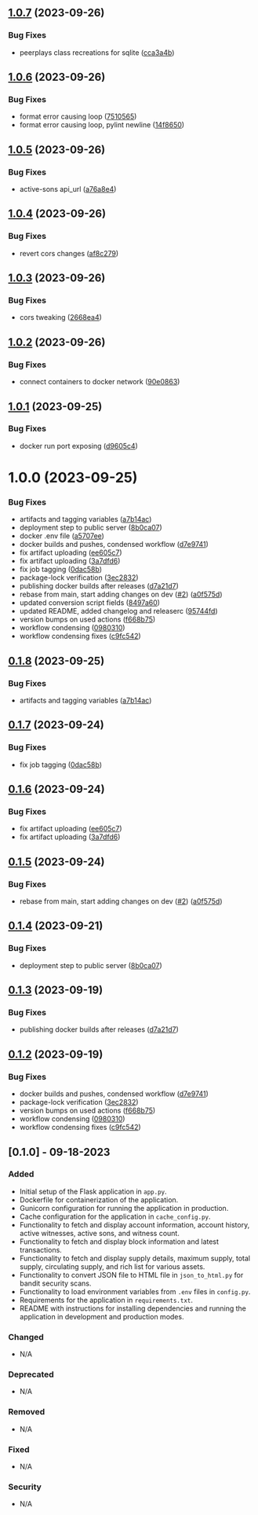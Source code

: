 ## [1.0.7](https://github.com/rilesdun/python_explorer_api/compare/v1.0.6...v1.0.7) (2023-09-26)


### Bug Fixes

* peerplays class recreations for sqlite ([cca3a4b](https://github.com/rilesdun/python_explorer_api/commit/cca3a4b1a3af07f995678dc4ada93fdc330e1054))

## [1.0.6](https://github.com/rilesdun/python_explorer_api/compare/v1.0.5...v1.0.6) (2023-09-26)


### Bug Fixes

* format error causing loop ([7510565](https://github.com/rilesdun/python_explorer_api/commit/75105656e99163cb195295632792f39912d454cf))
* format error causing loop, pylint newline ([14f8650](https://github.com/rilesdun/python_explorer_api/commit/14f865002d81f60ac06de75bd06b51e44aa04fa8))

## [1.0.5](https://github.com/rilesdun/python_explorer_api/compare/v1.0.4...v1.0.5) (2023-09-26)


### Bug Fixes

* active-sons api_url ([a76a8e4](https://github.com/rilesdun/python_explorer_api/commit/a76a8e46a6e4b52356c2b1f152ff92620e11da49))

## [1.0.4](https://github.com/rilesdun/python_explorer_api/compare/v1.0.3...v1.0.4) (2023-09-26)


### Bug Fixes

* revert cors changes ([af8c279](https://github.com/rilesdun/python_explorer_api/commit/af8c279c398e29ae910d03c19c724f8eee969385))

## [1.0.3](https://github.com/rilesdun/python_explorer_api/compare/v1.0.2...v1.0.3) (2023-09-26)


### Bug Fixes

* cors tweaking ([2668ea4](https://github.com/rilesdun/python_explorer_api/commit/2668ea42f85130f8cffb2e550bcb9e98e5f338c3))

## [1.0.2](https://github.com/rilesdun/python_explorer_api/compare/v1.0.1...v1.0.2) (2023-09-26)


### Bug Fixes

* connect containers to docker network ([90e0863](https://github.com/rilesdun/python_explorer_api/commit/90e0863a9985013ee5b4cfaba2ca4a4b8cfcb60d))

## [1.0.1](https://github.com/rilesdun/python_explorer_api/compare/v1.0.0...v1.0.1) (2023-09-25)


### Bug Fixes

* docker run port exposing ([d9605c4](https://github.com/rilesdun/python_explorer_api/commit/d9605c445096632056a307977643939b8efc6c0f))

# 1.0.0 (2023-09-25)


### Bug Fixes

* artifacts and tagging variables ([a7b14ac](https://github.com/rilesdun/python_explorer_api/commit/a7b14ac4d504e9f834ddfed06ea5f503198fd5ef))
* deployment step to public server ([8b0ca07](https://github.com/rilesdun/python_explorer_api/commit/8b0ca07630c1840f67ba4827cc51a23fee1b27d0))
* docker .env file ([a5707ee](https://github.com/rilesdun/python_explorer_api/commit/a5707ee9b52a69c24e56e1fdf36d56c6f2cd21c9))
* docker builds and pushes, condensed workflow ([d7e9741](https://github.com/rilesdun/python_explorer_api/commit/d7e97411bfca8dca595bfc48cc95e8a161840839))
* fix artifact uploading ([ee605c7](https://github.com/rilesdun/python_explorer_api/commit/ee605c712a3853d3408fe2b1299c9a90c7f03f62))
* fix artifact uploading ([3a7dfd6](https://github.com/rilesdun/python_explorer_api/commit/3a7dfd69c213a52c221ac8781c41ce8d30d4e838))
* fix job tagging ([0dac58b](https://github.com/rilesdun/python_explorer_api/commit/0dac58b3575d320d0f7f9fe88d64b0835b36a9a4))
* package-lock verification ([3ec2832](https://github.com/rilesdun/python_explorer_api/commit/3ec28322363e9e3fd5da4216d0a1cc0d001f0a89))
* publishing docker builds after releases ([d7a21d7](https://github.com/rilesdun/python_explorer_api/commit/d7a21d7879f65bd810d1ba01156668f22038afba))
* rebase from main, start adding changes on dev ([#2](https://github.com/rilesdun/python_explorer_api/issues/2)) ([a0f575d](https://github.com/rilesdun/python_explorer_api/commit/a0f575d20fe0b7c7fb853263d8a5d8a36a1a13f8))
* updated conversion script fields ([8497a60](https://github.com/rilesdun/python_explorer_api/commit/8497a60b3c4b9d8cd7fea487e97f5ebc9281b2a8))
* updated README, added changelog and releaserc ([95744fd](https://github.com/rilesdun/python_explorer_api/commit/95744fdc30163df16a919f91bde97717093e56bd))
* version bumps on used actions ([f668b75](https://github.com/rilesdun/python_explorer_api/commit/f668b7533087ead33c401d711cc930a334203a48))
* workflow condensing ([0980310](https://github.com/rilesdun/python_explorer_api/commit/0980310fb8d103de32f22992196ab3cfe75c17fb))
* workflow condensing fixes ([c9fc542](https://github.com/rilesdun/python_explorer_api/commit/c9fc54215eafc93c450a1def985d7179a1a6269d))

## [0.1.8](https://github.com/rilesdun/python_explorer_api/compare/v0.1.7...v0.1.8) (2023-09-25)


### Bug Fixes

* artifacts and tagging variables ([a7b14ac](https://github.com/rilesdun/python_explorer_api/commit/a7b14ac4d504e9f834ddfed06ea5f503198fd5ef))

## [0.1.7](https://github.com/rilesdun/python_explorer_api/compare/v0.1.6...v0.1.7) (2023-09-24)


### Bug Fixes

* fix job tagging ([0dac58b](https://github.com/rilesdun/python_explorer_api/commit/0dac58b3575d320d0f7f9fe88d64b0835b36a9a4))

## [0.1.6](https://github.com/rilesdun/python_explorer_api/compare/v0.1.5...v0.1.6) (2023-09-24)


### Bug Fixes

* fix artifact uploading ([ee605c7](https://github.com/rilesdun/python_explorer_api/commit/ee605c712a3853d3408fe2b1299c9a90c7f03f62))
* fix artifact uploading ([3a7dfd6](https://github.com/rilesdun/python_explorer_api/commit/3a7dfd69c213a52c221ac8781c41ce8d30d4e838))

## [0.1.5](https://github.com/rilesdun/python_explorer_api/compare/v0.1.4...v0.1.5) (2023-09-24)


### Bug Fixes

* rebase from main, start adding changes on dev ([#2](https://github.com/rilesdun/python_explorer_api/issues/2)) ([a0f575d](https://github.com/rilesdun/python_explorer_api/commit/a0f575d20fe0b7c7fb853263d8a5d8a36a1a13f8))

## [0.1.4](https://github.com/rilesdun/python_explorer_api/compare/v0.1.3...v0.1.4) (2023-09-21)


### Bug Fixes

* deployment step to public server ([8b0ca07](https://github.com/rilesdun/python_explorer_api/commit/8b0ca07630c1840f67ba4827cc51a23fee1b27d0))

## [0.1.3](https://github.com/rilesdun/python_explorer_api/compare/v0.1.2...v0.1.3) (2023-09-19)


### Bug Fixes

* publishing docker builds after releases ([d7a21d7](https://github.com/rilesdun/python_explorer_api/commit/d7a21d7879f65bd810d1ba01156668f22038afba))

## [0.1.2](https://github.com/rilesdun/python_explorer_api/compare/v0.1.1...v0.1.2) (2023-09-19)

### Bug Fixes

* docker builds and pushes, condensed workflow ([d7e9741](https://github.com/rilesdun/python_explorer_api/commit/d7e97411bfca8dca595bfc48cc95e8a161840839))
* package-lock verification ([3ec2832](https://github.com/rilesdun/python_explorer_api/commit/3ec28322363e9e3fd5da4216d0a1cc0d001f0a89))
* version bumps on used actions ([f668b75](https://github.com/rilesdun/python_explorer_api/commit/f668b7533087ead33c401d711cc930a334203a48))
* workflow condensing ([0980310](https://github.com/rilesdun/python_explorer_api/commit/0980310fb8d103de32f22992196ab3cfe75c17fb))
* workflow condensing fixes ([c9fc542](https://github.com/rilesdun/python_explorer_api/commit/c9fc54215eafc93c450a1def985d7179a1a6269d))


## [0.1.0] - 09-18-2023

### Added

- Initial setup of the Flask application in `app.py`.
- Dockerfile for containerization of the application.
- Gunicorn configuration for running the application in production.
- Cache configuration for the application in `cache_config.py`.
- Functionality to fetch and display account information, account history, active witnesses, active sons, and witness count.
- Functionality to fetch and display block information and latest transactions.
- Functionality to fetch and display supply details, maximum supply, total supply, circulating supply, and rich list for various assets.
- Functionality to convert JSON file to HTML file in `json_to_html.py` for bandit security scans.
- Functionality to load environment variables from `.env` files in `config.py`.
- Requirements for the application in `requirements.txt`.
- README with instructions for installing dependencies and running the application in development and production modes.

### Changed

- N/A

### Deprecated

- N/A

### Removed

- N/A

### Fixed

- N/A

### Security

- N/A
